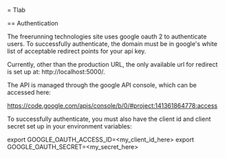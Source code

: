 = Tlab

== Authentication

The freerunning technologies site uses google oauth 2 to authenticate
users. To successfully authenticate, the domain must be in google's
white list of acceptable redirect points for your api key.

Currently, other than the production URL, the only available url for
redirect is set up at: http://localhost:5000/.

The API is managed through the google API console, which can be accessed
here:

https://code.google.com/apis/console/b/0/#project:141361864778:access

To successfully authenticate, you must also have the client id and
client secret set up in your environment variables:

export GOOGLE_OAUTH_ACCESS_ID=<my_client_id_here>
export GOOGLE_OAUTH_SECRET=<my_secret_here>
